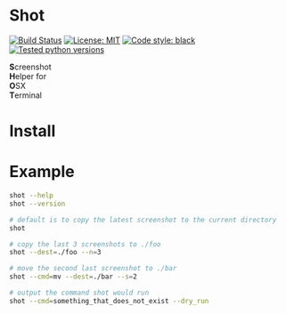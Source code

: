 # Shot
[![Build Status](https://github.com/ConorSheehan1/shot/workflows/ci/badge.svg)](https://github.com/ConorSheehan1/shot/actions/)
[![License: MIT](https://img.shields.io/badge/License-MIT-yellow.svg)](https://opensource.org/licenses/MIT)
[![Code style: black](https://img.shields.io/badge/code%20style-black-000000.svg)](https://github.com/psf/black)
[![Tested python versions](https://img.shields.io/badge/dynamic/yaml?url=https://raw.githubusercontent.com/ConorSheehan1/shot/master/.github/workflows/ci.yml&label=python&query=$.jobs.build.strategy.matrix.python)](https://github.com/ConorSheehan1/shot/blob/master/.github/workflows/ci.yml#L13)

**S**creenshot  
**H**elper for  
**O**SX  
**T**erminal 

# Install

# Example
```bash
shot --help
shot --version

# default is to copy the latest screenshot to the current directory
shot

# copy the last 3 screenshots to ./foo
shot --dest=./foo --n=3

# move the second last screenshot to ./bar
shot --cmd=mv --dest=./bar --s=2

# output the command shot would run
shot --cmd=something_that_does_not_exist --dry_run
```